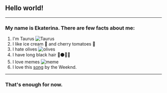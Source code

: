 ## Hello world!
--------------------
### My name is Ekaterina. There are few facts about me:

1. I'm Taurus 
![Taurus](https://landshaft21.ru/telec.jpg)
2. I like ice cream 🍨 and cherry tomatoes 🍅
3. I hate olives 
![olives](https://www.seekpng.com/png/full/920-9205786_say-no-to-olives-1-fc-kosice.png)
4. I have long black hair 📏⚫👩🏻
5. I love memes
![meme](https://media.tenor.com/BmGGGbZgE3IAAAAd/omg-wtf.gif)
6. I love this [song](https://youtu.be/QLCpqdqeoII) by the Weeknd.
------------------
### That's enough for now.